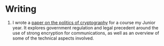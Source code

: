 
# Writing

1. I wrote a [paper on the politics of cryptography](resources/crypto_paper.pdf) for a course my Junior year. It explores
government regulation and legal precedent around the use of strong encryption for communications, as well as an overview of
some of the technical aspects involved.
